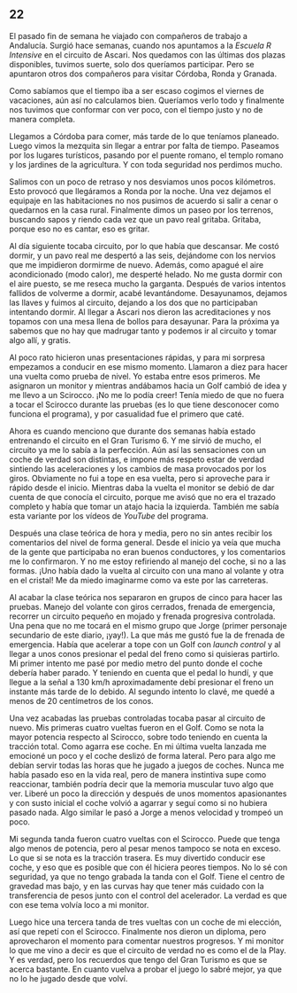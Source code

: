 ## 22

El pasado fin de semana he viajado con compañeros de trabajo a Andalucía.
Surgió hace semanas, cuando nos apuntamos a la _Escuela R Intensive_ en el
circuito de Ascari. Nos quedamos con las últimas dos plazas disponibles,
tuvimos suerte, solo dos queríamos participar. Pero se apuntaron otros dos
compañeros para visitar Córdoba, Ronda y Granada.

Como sabíamos que el tiempo iba a ser escaso cogimos el viernes de vacaciones,
aún así no calculamos bien. Queríamos verlo todo y finalmente nos tuvimos que
conformar con ver poco, con el tiempo justo y no de manera completa.

Llegamos a Córdoba para comer, más tarde de lo que teníamos planeado. Luego
vimos la mezquita sin llegar a entrar por falta de tiempo. Paseamos por los
lugares turísticos, pasando por el puente romano, el templo romano y los
jardines de la agricultura. Y con toda seguridad nos perdimos mucho.

Salimos con un poco de retraso y nos desviamos unos pocos kilómetros. Esto
provocó que llegáramos a Ronda por la noche. Una vez dejamos el equipaje en las
habitaciones no nos pusimos de acuerdo si salir a cenar o quedarnos en la casa
rural. Finalmente dimos un paseo por los terrenos, buscando sapos y riendo cada
vez que un pavo real gritaba. Gritaba, porque eso no es cantar, eso es gritar.

Al día siguiente tocaba circuito, por lo que había que descansar. Me costó
dormir, y un pavo real me despertó a las seis, dejándome con los nervios que me
impidieron dormirme de nuevo. Además, como apagué el aire acondicionado (modo
calor), me desperté helado. No me gusta dormir con el aire puesto, se me reseca
mucho la garganta. Después de varios intentos fallidos de volverme a dormir,
acabé levantándome. Desayunamos, dejamos las llaves y fuimos al circuito,
dejando a los dos que no participaban intentando dormir. Al llegar a
Ascari nos dieron las acreditaciones y nos topamos con una mesa llena de bollos
para desayunar. Para la próxima ya sabemos que no hay que madrugar tanto y
podemos ir al circuito y tomar algo allí, y gratis.

Al poco rato hicieron unas presentaciones rápidas, y para mi sorpresa empezamos
a conducir en ese mismo momento. Llamaron a diez para hacer una vuelta como
prueba de nivel. Yo estaba entre esos primeros. Me asignaron un monitor y
mientras andábamos hacia un Golf cambió de idea y me llevo a un Scirocco. ¡No
me lo podía creer! Tenía miedo de que no fuera a tocar el Scirocco durante las
pruebas (es lo que tiene desconocer como funciona el programa), y por
casualidad fue el primero que caté.

Ahora es cuando menciono que durante dos semanas había estado entrenando el
circuito en el Gran Turismo 6. Y me sirvió de mucho, el circuito ya me lo sabía
a la perfección. Aún así las sensaciones con un coche de verdad son distintas,
e impone más respeto estar de verdad sintiendo las aceleraciones y los cambios
de masa provocados por los giros. Obviamente no fui a tope en esa vuelta, pero
si aproveche para ir rápido desde el inicio. Mientras daba la vuelta el monitor
se debió de dar cuenta de que conocía el circuito, porque me avisó que no era
el trazado completo y había que tomar un atajo hacia la izquierda. También me
sabía esta variante por los vídeos de _YouTube_ del programa.

Después una clase teórica de hora y media, pero no sin antes recibir los
comentarios del nivel de forma general. Desde el inicio ya veía que mucha de la
gente que participaba no eran buenos conductores, y los comentarios me lo
confirmaron. Y no me estoy refiriendo al manejo del coche, si no a las formas.
¡Uno había dado la vuelta al circuito con una mano al volante y otra en el
cristal! Me da miedo imaginarme como va este por las carreteras.

Al acabar la clase teórica nos separaron en grupos de cinco para hacer las
pruebas. Manejo del volante con giros cerrados, frenada de emergencia, recorrer
un circuito pequeño en mojado y frenada progresiva controlada. Una pena que no
me tocará en el mismo grupo que Jorge (primer personaje secundario de este
diario, ¡yay!). La que más me gustó fue la de frenada de emergencia. Había que
acelerar a tope con un Golf con _launch control_ y al llegar a unos conos
presionar el pedal del freno como si quisieras partirlo. Mi primer intento me
pasé por medio metro del punto donde el coche debería haber parado. Y teniendo
en cuenta que el pedal lo hundí, y que llegue a la señal a 130 km/h
aproximadamente debí presionar el freno un instante más tarde de lo debido. Al
segundo intento lo clavé, me quedé a menos de 20 centímetros de los conos.

Una vez acabadas las pruebas controladas tocaba pasar al circuito de nuevo. Mis
primeras cuatro vueltas fueron en el Golf. Como se nota la mayor potencia
respecto al Scirocco, sobre todo teniendo en cuenta la tracción total. Como
agarra ese coche. En mi última vuelta lanzada me emocioné un poco y el coche
deslizó de forma lateral. Pero para algo me debían servir todas las horas que
he jugado a juegos de coches. Nunca me había pasado eso en la vida real, pero
de manera instintiva supe como reaccionar, también podría decir que la memoria
muscular tuvo algo que ver. Liberé un poco la dirección y después de unos
momentos apasionantes y con susto inicial el coche volvió a agarrar y seguí
como si no hubiera pasado nada. Algo similar le pasó a Jorge a menos velocidad
y trompeó un poco.

Mi segunda tanda fueron cuatro vueltas con el Scirocco. Puede que tenga algo
menos de potencia, pero al pesar menos tampoco se nota en exceso. Lo que si se
nota es la tracción trasera. Es muy divertido conducir ese coche, y eso que es
posible que con él hiciera peores tiempos. No lo sé con seguridad, ya que no
tengo grabada la tanda con el Golf. Tiene el centro de gravedad mas bajo, y en
las curvas hay que tener más cuidado con la transferencia de pesos junto con el
control del acelerador. La verdad es que con ese tema volvía loco a mi monitor.

Luego hice una tercera tanda de tres vueltas con un coche de mi elección, así
que repetí con el Scirocco. Finalmente nos dieron un diploma, pero aprovecharon
el momento para comentar nuestros progresos. Y mi monitor lo que me vino a
decir es que el circuito de verdad no es como el de la Play. Y es verdad, pero
los recuerdos que tengo del Gran Turismo es que se acerca bastante. En cuanto
vuelva a probar el juego lo sabré mejor, ya que no lo he jugado desde que
volví.
